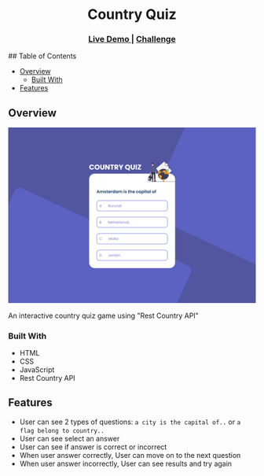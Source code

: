 <h1 align="center">Country Quiz</h1>


<div align="center">
  <h3>
    <a href="https://{your-demo-link.your-domain}">
      Live Demo
    </a>
    <span> | </span>
    <a href="https://devchallenges.io/challenges/Bu3G2irnaXmfwQ8sZkw8">
      Challenge
    </a>
  </h3>
</div>
## Table of Contents

- [Overview](#overview)
  - [Built With](#built-with)
- [Features](#features)

## Overview

![screenshot](./screenshot/screenshot.png)

An interactive country quiz game using "Rest Country API"

### Built With

- HTML
- CSS
- JavaScript
- Rest Country API

## Features

- User can see 2 types of questions: `a city is the capital of..` or `a flag belong to country..`
- User can see select an answer
- User can see if answer is correct or incorrect
- When user answer correctly, User can move on to the next question
- When user answer incorrectly, User can see results and try again
